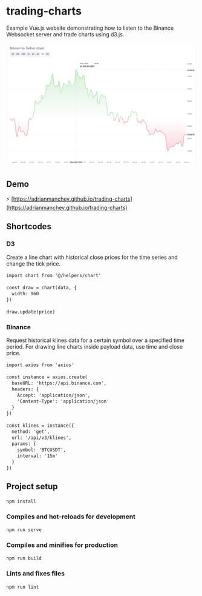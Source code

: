 # trading-charts

Example Vue.js website demonstrating how to listen to the Binance Websocket server and trade charts using d3.js.

![Bitcoin to Tether chart](https://raw.githubusercontent.com/adrianmanchev/adrianmanchev.github.io/main/static/preview-trading-charts.png)

## Demo

⚡️ [https://adrianmanchev.github.io/trading-charts](https://adrianmanchev.github.io/trading-charts)

## Shortcodes

### D3

Create a line chart with historical close prices for the time series and change the tick price.

```
import chart from '@/helpers/chart'

const draw = chart(data, {
  width: 960
})

draw.update(price)
```

### Binance

Request historical klines data for a certain symbol over a specified time period. For drawing line charts inside payload data, use time and close price.

```
import axios from 'axios'

const instance = axios.create(
  baseURL: 'https://api.binance.com',
  headers: {
    Accept: 'application/json',
    'Content-Type': 'application/json'
  }
})

const klines = instance({
  method: 'get',
  url: '/api/v3/klines',
  params: {
    symbol: 'BTCUSDT',
    interval: '15m'
  }
})
```

## Project setup
```
npm install
```

### Compiles and hot-reloads for development
```
npm run serve
```

### Compiles and minifies for production
```
npm run build
```

### Lints and fixes files
```
npm run lint
```